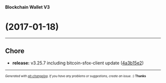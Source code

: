 __Blockchain Wallet V3__

#   (2017-01-18)



---

## Chore

- **release:** v3.25.7 including bitcoin-sfox-client update
  ([4a3b15e2](https://github.com/blockchain/My-Wallet-V3/commit/4a3b15e25f193d49b48637a47769c90e05d39436))



---
<sub><sup>*Generated with [git-changelog](https://github.com/rafinskipg/git-changelog). If you have any problems or suggestions, create an issue.* :) **Thanks** </sub></sup>